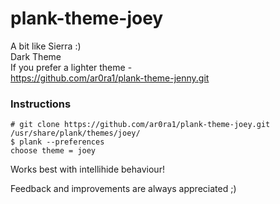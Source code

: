 # plank-theme-joey  
A bit like Sierra :)  
Dark Theme  
If you prefer a lighter theme -  
https://github.com/ar0ra1/plank-theme-jenny.git

### Instructions

`# git clone https://github.com/ar0ra1/plank-theme-joey.git /usr/share/plank/themes/joey/ `  
`$ plank --preferences`  
`choose theme = joey`  

Works best with intellihide behaviour!

Feedback and improvements are always appreciated ;)
